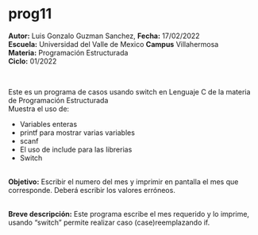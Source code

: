# prog11
<b>Autor:</b> Luis Gonzalo Guzman Sanchez, <b>Fecha:</b> 17/02/2022 <br>
<b>Escuela:</b> Universidad del Valle de Mexico <b>Campus</b> Villahermosa <br>
<b>Materia:</b> Programación Estructurada <br>
<b>Ciclo:</b> 01/2022</p>
<br>
<p>Este es un programa de casos usando switch en Lenguaje C de la materia de Programación Estructurada<br>
Muestra el uso de:
  <ul>
    <li>Variables enteras</li>
    <li>printf para mostrar varias variables</li>
    <li>scanf</li>
    <li>El uso de include para las librerias</li>
    <li>Switch</li>
    </ul>
    </p>
<br>
<b>Objetivo:</b> Escribir el numero del mes y imprimir en pantalla el mes que corresponde. Deberá escribir los valores erróneos.
<br>
<br>
<p><b>Breve descripción:</b>
Este programa escribe el mes requerido y lo imprime, usando “switch” permite realizar caso (case)reemplazando if.
<br>
</p>

